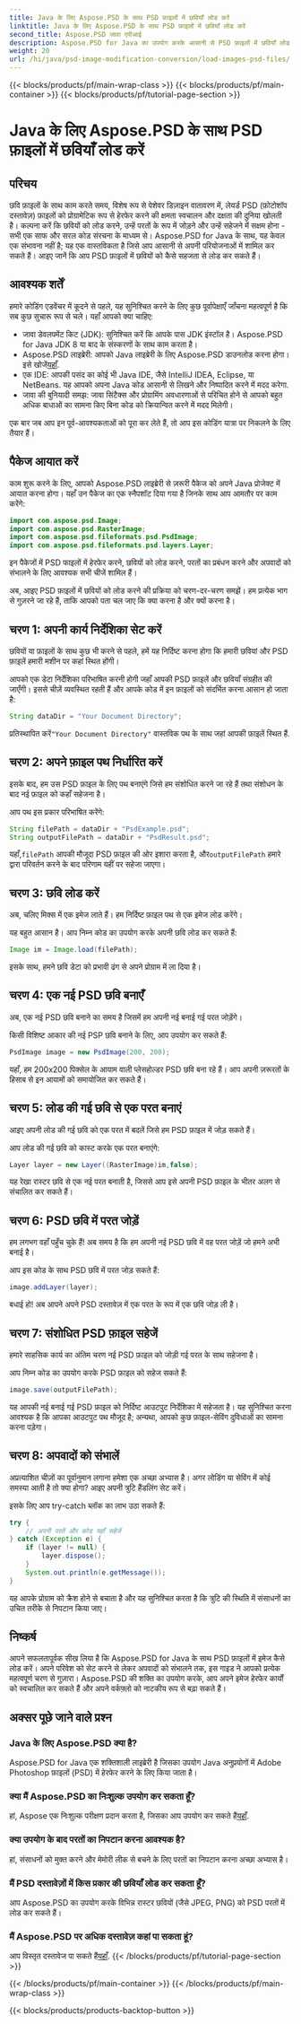 ```yaml
---
title: Java के लिए Aspose.PSD के साथ PSD फ़ाइलों में छवियाँ लोड करें
linktitle: Java के लिए Aspose.PSD के साथ PSD फ़ाइलों में छवियाँ लोड करें
second_title: Aspose.PSD जावा एपीआई
description: Aspose.PSD for Java का उपयोग करके आसानी से PSD फ़ाइलों में छवियाँ लोड करें। अपने छवि हेरफेर कार्यों को प्रभावी ढंग से स्वचालित करने के लिए इस चरण-दर-चरण मार्गदर्शिका का पालन करें।
weight: 20
url: /hi/java/psd-image-modification-conversion/load-images-psd-files/
---
```


{{< blocks/products/pf/main-wrap-class >}}
{{< blocks/products/pf/main-container >}}
{{< blocks/products/pf/tutorial-page-section >}}

# Java के लिए Aspose.PSD के साथ PSD फ़ाइलों में छवियाँ लोड करें

## परिचय

छवि फ़ाइलों के साथ काम करते समय, विशेष रूप से पेशेवर डिज़ाइन वातावरण में, लेयर्ड PSD (फ़ोटोशॉप दस्तावेज़) फ़ाइलों को प्रोग्रामेटिक रूप से हेरफेर करने की क्षमता स्वचालन और दक्षता की दुनिया खोलती है। कल्पना करें कि छवियों को लोड करने, उन्हें परतों के रूप में जोड़ने और उन्हें सहेजने में सक्षम होना - सभी एक साफ और सरल कोड संरचना के माध्यम से। Aspose.PSD for Java के साथ, यह केवल एक संभावना नहीं है; यह एक वास्तविकता है जिसे आप आसानी से अपनी परियोजनाओं में शामिल कर सकते हैं। आइए जानें कि आप PSD फ़ाइलों में छवियों को कैसे सहजता से लोड कर सकते हैं।

## आवश्यक शर्तें

हमारे कोडिंग एडवेंचर में कूदने से पहले, यह सुनिश्चित करने के लिए कुछ पूर्वापेक्षाएँ जाँचना महत्वपूर्ण है कि सब कुछ सुचारू रूप से चले। यहाँ आपको क्या चाहिए:

- जावा डेवलपमेंट किट (JDK): सुनिश्चित करें कि आपके पास JDK इंस्टॉल है। Aspose.PSD for Java JDK 8 या बाद के संस्करणों के साथ काम करता है।
-  Aspose.PSD लाइब्रेरी: आपको Java लाइब्रेरी के लिए Aspose.PSD डाउनलोड करना होगा। इसे खोजें[यहाँ](https://releases.aspose.com/psd/java/).
- एक IDE: आपकी पसंद का कोई भी Java IDE, जैसे IntelliJ IDEA, Eclipse, या NetBeans. यह आपको अपना Java कोड आसानी से लिखने और निष्पादित करने में मदद करेगा.
- जावा की बुनियादी समझ: जावा सिंटैक्स और प्रोग्रामिंग अवधारणाओं से परिचित होने से आपको बहुत अधिक बाधाओं का सामना किए बिना कोड को क्रियान्वित करने में मदद मिलेगी।

एक बार जब आप इन पूर्व-आवश्यकताओं को पूरा कर लेते हैं, तो आप इस कोडिंग यात्रा पर निकलने के लिए तैयार हैं।

## पैकेज आयात करें

काम शुरू करने के लिए, आपको Aspose.PSD लाइब्रेरी से ज़रूरी पैकेज को अपने Java प्रोजेक्ट में आयात करना होगा। यहाँ उन पैकेज का एक स्नैपशॉट दिया गया है जिनके साथ आप आमतौर पर काम करेंगे:

```java
import com.aspose.psd.Image;
import com.aspose.psd.RasterImage;
import com.aspose.psd.fileformats.psd.PsdImage;
import com.aspose.psd.fileformats.psd.layers.Layer;
```

इन पैकेजों में PSD फाइलों में हेरफेर करने, छवियों को लोड करने, परतों का प्रबंधन करने और अपवादों को संभालने के लिए आवश्यक सभी चीजें शामिल हैं।

अब, आइए PSD फ़ाइलों में छवियों को लोड करने की प्रक्रिया को चरण-दर-चरण समझें। हम प्रत्येक भाग से गुज़रने जा रहे हैं, ताकि आपको पता चल जाए कि क्या करना है और क्यों करना है।

## चरण 1: अपनी कार्य निर्देशिका सेट करें

छवियों या फ़ाइलों के साथ कुछ भी करने से पहले, हमें यह निर्दिष्ट करना होगा कि हमारी छवियां और PSD फ़ाइलें हमारी मशीन पर कहां स्थित होंगी।

आपको एक डेटा निर्देशिका परिभाषित करनी होगी जहाँ आपकी PSD फ़ाइलें और छवियाँ संग्रहीत की जाएँगी। इससे चीज़ें व्यवस्थित रहती हैं और आपके कोड में इन फ़ाइलों को संदर्भित करना आसान हो जाता है:

```java
String dataDir = "Your Document Directory";
```

 प्रतिस्थापित करें`"Your Document Directory"` वास्तविक पथ के साथ जहां आपकी फ़ाइलें स्थित हैं. 

## चरण 2: अपने फ़ाइल पथ निर्धारित करें

इसके बाद, हम उस PSD फ़ाइल के लिए पथ बनाएंगे जिसे हम संशोधित करने जा रहे हैं तथा संशोधन के बाद नई फ़ाइल को कहाँ सहेजना है।

आप पथ इस प्रकार परिभाषित करेंगे:

```java
String filePath = dataDir + "PsdExample.psd";
String outputFilePath = dataDir + "PsdResult.psd";
```

 यहाँ,`filePath` आपकी मौजूदा PSD फ़ाइल की ओर इशारा करता है, और`outputFilePath` हमारे द्वारा परिवर्तन करने के बाद परिणाम यहीं पर सहेजा जाएगा।

## चरण 3: छवि लोड करें

अब, चलिए मिक्स में एक इमेज लाते हैं। हम निर्दिष्ट फ़ाइल पथ से एक इमेज लोड करेंगे।

यह बहुत आसान है। आप निम्न कोड का उपयोग करके अपनी छवि लोड कर सकते हैं:

```java
Image im = Image.load(filePath);
```

इसके साथ, हमने छवि डेटा को प्रभावी ढंग से अपने प्रोग्राम में ला दिया है। 

## चरण 4: एक नई PSD छवि बनाएँ

अब, एक नई PSD छवि बनाने का समय है जिसमें हम अपनी नई बनाई गई परत जोड़ेंगे।

किसी विशिष्ट आकार की नई PSP छवि बनाने के लिए, आप उपयोग कर सकते हैं:

```java
PsdImage image = new PsdImage(200, 200);
```

यहाँ, हम 200x200 पिक्सेल के आयाम वाली प्लेसहोल्डर PSD छवि बना रहे हैं। आप अपनी ज़रूरतों के हिसाब से इन आयामों को समायोजित कर सकते हैं।

## चरण 5: लोड की गई छवि से एक परत बनाएं

आइए अपनी लोड की गई छवि को एक परत में बदलें जिसे हम PSD फ़ाइल में जोड़ सकते हैं।

आप लोड की गई छवि को कास्ट करके एक परत बनाएंगे:

```java
Layer layer = new Layer((RasterImage)im,false);
```

यह रेखा रास्टर छवि से एक नई परत बनाती है, जिससे आप इसे अपनी PSD फ़ाइल के भीतर अलग से संचालित कर सकते हैं।

## चरण 6: PSD छवि में परत जोड़ें

हम लगभग वहाँ पहुँच चुके हैं! अब समय है कि हम अपनी नई PSD छवि में वह परत जोड़ें जो हमने अभी बनाई है।

आप इस कोड के साथ PSD छवि में परत जोड़ सकते हैं:

```java
image.addLayer(layer);
```

बधाई हो! अब आपने अपने PSD दस्तावेज़ में एक परत के रूप में एक छवि जोड़ ली है।

## चरण 7: संशोधित PSD फ़ाइल सहेजें

हमारे साहसिक कार्य का अंतिम चरण नई PSD फ़ाइल को जोड़ी गई परत के साथ सहेजना है।

आप निम्न कोड का उपयोग करके PSD फ़ाइल को सहेज सकते हैं:

```java
image.save(outputFilePath);
```

यह आपकी नई बनाई गई PSD फ़ाइल को निर्दिष्ट आउटपुट निर्देशिका में सहेजता है। यह सुनिश्चित करना आवश्यक है कि आपका आउटपुट पथ मौजूद है; अन्यथा, आपको कुछ फ़ाइल-सेविंग दुविधाओं का सामना करना पड़ेगा।

## चरण 8: अपवादों को संभालें

अप्रत्याशित चीज़ों का पूर्वानुमान लगाना हमेशा एक अच्छा अभ्यास है। अगर लोडिंग या सेविंग में कोई समस्या आती है तो क्या होगा? आइए अपनी त्रुटि हैंडलिंग सेट करें।

इसके लिए आप try-catch ब्लॉक का लाभ उठा सकते हैं:

```java
try {
    // अपनी परतें और कोड यहाँ सहेजें
} catch (Exception e) {
    if (layer != null) {
        layer.dispose();
    }
    System.out.println(e.getMessage());
}
```

यह आपके प्रोग्राम को क्रैश होने से बचाता है और यह सुनिश्चित करता है कि त्रुटि की स्थिति में संसाधनों का उचित तरीके से निपटान किया जाए।

## निष्कर्ष

आपने सफलतापूर्वक सीख लिया है कि Aspose.PSD for Java के साथ PSD फ़ाइलों में इमेज कैसे लोड करें। अपने परिवेश को सेट करने से लेकर अपवादों को संभालने तक, इस गाइड ने आपको प्रत्येक महत्वपूर्ण चरण से गुज़ारा। Aspose.PSD की शक्ति का उपयोग करके, आप अपने इमेज हेरफेर कार्यों को स्वचालित कर सकते हैं और अपने वर्कफ़्लो को नाटकीय रूप से बढ़ा सकते हैं।


## अक्सर पूछे जाने वाले प्रश्न

### Java के लिए Aspose.PSD क्या है?

Aspose.PSD for Java एक शक्तिशाली लाइब्रेरी है जिसका उपयोग Java अनुप्रयोगों में Adobe Photoshop फ़ाइलों (PSD) में हेरफेर करने के लिए किया जाता है।

### क्या मैं Aspose.PSD का निःशुल्क उपयोग कर सकता हूँ?

 हां, Aspose एक निःशुल्क परीक्षण प्रदान करता है, जिसका आप उपयोग कर सकते हैं[यहाँ](https://releases.aspose.com/).

### क्या उपयोग के बाद परतों का निपटान करना आवश्यक है?

हां, संसाधनों को मुक्त करने और मेमोरी लीक से बचने के लिए परतों का निपटान करना अच्छा अभ्यास है।

### मैं PSD दस्तावेज़ों में किस प्रकार की छवियाँ लोड कर सकता हूँ?

आप Aspose.PSD का उपयोग करके विभिन्न रास्टर छवियों (जैसे JPEG, PNG) को PSD परतों में लोड कर सकते हैं।

### मैं Aspose.PSD पर अधिक दस्तावेज़ कहां पा सकता हूं?

 आप विस्तृत दस्तावेज पा सकते हैं[यहाँ](https://reference.aspose.com/psd/java/).
{{< /blocks/products/pf/tutorial-page-section >}}

{{< /blocks/products/pf/main-container >}}
{{< /blocks/products/pf/main-wrap-class >}}

{{< blocks/products/products-backtop-button >}}
